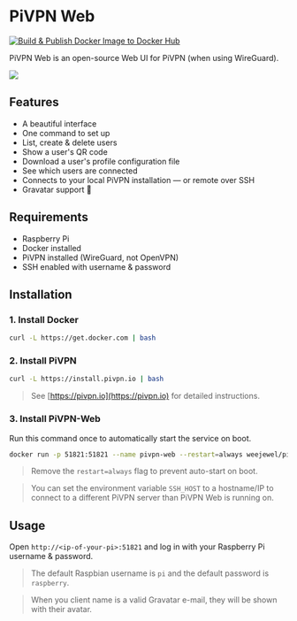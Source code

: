 # PiVPN Web

[![Build & Publish Docker Image to Docker Hub](https://github.com/WeeJeWel/pivpn-web/actions/workflows/deploy.yml/badge.svg?branch=production)](https://github.com/WeeJeWel/pivpn-web/actions/workflows/deploy.yml)

PiVPN Web is an open-source Web UI for PiVPN (when using WireGuard).

![](https://i.imgur.com/YQMkJ0g.png)

## Features

* A beautiful interface
* One command to set up
* List, create & delete users
* Show a user's QR code
* Download a user's profile configuration file
* See which users are connected
* Connects to your local PiVPN installation — or remote over SSH
* Gravatar support 🎉

## Requirements

* Raspberry Pi
* Docker installed
* PiVPN installed (WireGuard, not OpenVPN)
* SSH enabled with username & password

## Installation

### 1. Install Docker

```bash
curl -L https://get.docker.com | bash
```

### 2. Install PiVPN

```bash
curl -L https://install.pivpn.io | bash
```

> See [https://pivpn.io](https://pivpn.io) for detailed instructions.

### 3. Install PiVPN-Web

Run this command once to automatically start the service on boot.

```bash
docker run -p 51821:51821 --name pivpn-web --restart=always weejewel/pivpn-web
```

> Remove the `restart=always` flag to prevent auto-start on boot.

> You can set the environment variable `SSH_HOST` to a hostname/IP to connect to a different PiVPN server than PiVPN Web is running on.

## Usage

Open `http://<ip-of-your-pi>:51821` and log in with your Raspberry Pi username & password.

> The default Raspbian username is `pi` and the default password is `raspberry`.

> When you client name is a valid Gravatar e-mail, they will be shown with their avatar.
